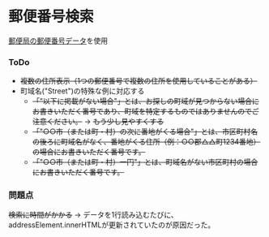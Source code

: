 # 郵便番号検索
[郵便局の郵便番号データ](https://www.post.japanpost.jp/zipcode/dl/readme.html)を使用

### ToDo
- ~~複数の住所表示（1つの郵便番号で複数の住所を使用していることがある）~~
- 町域名("Street")の特殊な例に対応する
  - ~~「"以下に掲載がない場合"」とは、お探しの町域が見つからない場合にお書きいただく番号であり、町域を特定するものではありませんのでご注意ください。~~ → ~~もう少し見やすくする~~
  - ~~「"○○市（または町・村）の次に番地がくる場合"」とは、市区町村名の後ろに町域名がなく、番地がくる住所（例：○○郡△△町1234番地）の場合にお書きいただく番号です。~~
  - ~~「"○○市（または町・村）一円"」とは、町域名がない市区町村の場合にお書きいただく番号です。~~

### 問題点
~~検索に時間がかかる~~ → データを1行読み込むたびに、addressElement.innerHTMLが更新されていたのが原因だった。
